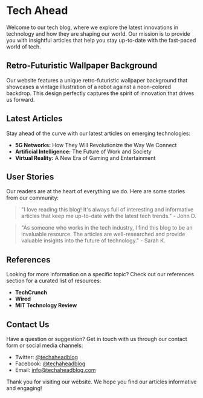 <!--font:Poppins-->

# Tech Ahead

Welcome to our tech blog, where we explore the latest innovations in technology and how they are shaping our world. Our mission is to provide you with insightful articles that help you stay up-to-date with the fast-paced world of tech.

## Retro-Futuristic Wallpaper Background

Our website features a unique retro-futuristic wallpaper background that showcases a vintage illustration of a robot against a neon-colored backdrop. This design perfectly captures the spirit of innovation that drives us forward.

## Latest Articles

Stay ahead of the curve with our latest articles on emerging technologies:

- **5G Networks:** How They Will Revolutionize the Way We Connect
- **Artificial Intelligence:** The Future of Work and Society
- **Virtual Reality:** A New Era of Gaming and Entertainment

## User Stories

Our readers are at the heart of everything we do. Here are some stories from our community:

> "I love reading this blog! It's always full of interesting and informative articles that keep me up-to-date with the latest tech trends." - John D.

> "As someone who works in the tech industry, I find this blog to be an invaluable resource. The articles are well-researched and provide valuable insights into the future of technology." - Sarah K.

## References

Looking for more information on a specific topic? Check out our references section for a curated list of resources:

- **TechCrunch**
- **Wired**
- **MIT Technology Review**

## Contact Us

Have a question or suggestion? Get in touch with us through our contact form or social media channels:

- Twitter: [@techaheadblog](#)
- Facebook: [@techaheadblog](#)
- Email: [info@techaheadblog.com](mailto:info@techaheadblog.com)

Thank you for visiting our website. We hope you find our articles informative and engaging!

<!--

Write me content for website with wallpaper which alt text is:

"A retro-futuristic wallpaper featuring a vintage illustration of a robot, set against a neon-colored background."

The name/title of the page should not be 1:1 copy of the alt text but rather a real content of the website which is using this wallpaper.

- Use markdown format 
- Start with heading
- Heading should be short and concise
- The content should look like a real website 
- The website should not be about the wallpaper, wallpaper is just a related background
- Heading should be contain work "wallpaper" or "background"
- Include real sections like references, contact, user stories, etc. use things relevant to the page purpose.
- Feel free to use structure like headings, bullets, numbering, blockquotes, paragraphs, horizontal lines, etc.
- You can use formatting like bold or _italic_
- You can include UTF-8 emojis
- Links should be only #hash anchors (and you can refer to the document itself)
- Do not include images


---


# Futuristic Tech Blog: Exploring the Latest Innovations

Welcome to our futuristic tech blog, where we explore the latest innovations in technology and how they are shaping our world. Our mission is to provide you with insightful articles that help you stay up-to-date with the fast-paced world of tech.

## The Retro-Futuristic Wallpaper Background

Our website features a retro-futuristic wallpaper background that sets the tone for our exploration of cutting-edge technology. The wallpaper features a vintage illustration of a robot, set against a neon-colored background. This design perfectly captures the spirit of innovation that drives us forward.

## Latest Articles

Stay ahead of the curve with our latest articles on emerging technologies:

- **5G Networks:** How They Will Revolutionize the Way We Connect
- **Artificial Intelligence:** The Future of Work and Society
- **Virtual Reality:** A New Era of Gaming and Entertainment

## User Stories

Our readers are at the heart of everything we do. Here are some stories from our community:

> "I love reading this blog! It's always full of interesting and informative articles that keep me up-to-date with the latest tech trends." - John D.

> "As someone who works in the tech industry, I find this blog to be an invaluable resource. The articles are well-researched and provide valuable insights into the future of technology." - Sarah K.

## References

Looking for more information on a specific topic? Check out our references section for a curated list of resources:

- **TechCrunch**
- **Wired**
- **MIT Technology Review**

## Contact Us

Have a question or suggestion? Get in touch with us through our contact form or social media channels:

- Twitter: [@futuristictechblog](#)
- Facebook: [@futuristictechblog](#)
- Email: [info@futuristictechblog.com](mailto:info@futuristictechblog.com)

Thank you for visiting our website. We hope you find our articles informative and engaging!


---


Heading is too long, rewrite whole content.


---


# The Future of Tech: Exploring the Latest Innovations

Welcome to our tech blog, where we explore the latest innovations in technology and how they are shaping our world. Our mission is to provide you with insightful articles that help you stay up-to-date with the fast-paced world of tech.

## Retro-Futuristic Wallpaper Background

Our website features a unique retro-futuristic wallpaper background that sets the tone for our exploration of cutting-edge technology. The wallpaper showcases a vintage illustration of a robot against a neon-colored backdrop. This design perfectly captures the spirit of innovation that drives us forward.

## Latest Articles

Stay ahead of the curve with our latest articles on emerging technologies:

- **5G Networks:** How They Will Revolutionize the Way We Connect
- **Artificial Intelligence:** The Future of Work and Society
- **Virtual Reality:** A New Era of Gaming and Entertainment

## User Stories

Our readers are at the heart of everything we do. Here are some stories from our community:

> "I love reading this blog! It's always full of interesting and informative articles that keep me up-to-date with the latest tech trends." - John D.

> "As someone who works in the tech industry, I find this blog to be an invaluable resource. The articles are well-researched and provide valuable insights into the future of technology." - Sarah K.

## References

Looking for more information on a specific topic? Check out our references section for a curated list of resources:

- **TechCrunch**
- **Wired**
- **MIT Technology Review**

## Contact Us

Have a question or suggestion? Get in touch with us through our contact form or social media channels:

- Twitter: [@futureoftechblog](#)
- Facebook: [@futureoftechblog](#)
- Email: [info@futureoftechblog.com](mailto:info@futureoftechblog.com)

Thank you for visiting our website. We hope you find our articles informative and engaging!


---


Heading is too long, rewrite whole content.


---


# The Future of Technology: Stay Ahead with Our Latest Articles

Welcome to our tech blog, where we explore the latest innovations in technology and how they are shaping our world. Our mission is to provide you with insightful articles that help you stay up-to-date with the fast-paced world of tech.

## Retro-Futuristic Wallpaper Background

Our website features a unique retro-futuristic wallpaper background that showcases a vintage illustration of a robot against a neon-colored backdrop. This design perfectly captures the spirit of innovation that drives us forward.

## Latest Articles

Stay ahead of the curve with our latest articles on emerging technologies:

- **5G Networks:** How They Will Revolutionize the Way We Connect
- **Artificial Intelligence:** The Future of Work and Society
- **Virtual Reality:** A New Era of Gaming and Entertainment

## User Stories

Our readers are at the heart of everything we do. Here are some stories from our community:

> "I love reading this blog! It's always full of interesting and informative articles that keep me up-to-date with the latest tech trends." - John D.

> "As someone who works in the tech industry, I find this blog to be an invaluable resource. The articles are well-researched and provide valuable insights into the future of technology." - Sarah K.

## References

Looking for more information on a specific topic? Check out our references section for a curated list of resources:

- **TechCrunch**
- **Wired**
- **MIT Technology Review**

## Contact Us

Have a question or suggestion? Get in touch with us through our contact form or social media channels:

- Twitter: [@futuretechblog](#)
- Facebook: [@futuretechblog](#)
- Email: [info@futuretechblog.com](mailto:info@futuretechblog.com)

Thank you for visiting our website. We hope you find our articles informative and engaging!


---


Heading is too long, rewrite whole content.


---


# Stay Ahead with Our Latest Tech Articles

Welcome to our tech blog, where we explore the latest innovations in technology and how they are shaping our world. Our mission is to provide you with insightful articles that help you stay up-to-date with the fast-paced world of tech.

## Retro-Futuristic Wallpaper Background

Our website features a unique retro-futuristic wallpaper background that showcases a vintage illustration of a robot against a neon-colored backdrop. This design perfectly captures the spirit of innovation that drives us forward.

## Latest Articles

Stay ahead of the curve with our latest articles on emerging technologies:

- **5G Networks:** How They Will Revolutionize the Way We Connect
- **Artificial Intelligence:** The Future of Work and Society
- **Virtual Reality:** A New Era of Gaming and Entertainment

## User Stories

Our readers are at the heart of everything we do. Here are some stories from our community:

> "I love reading this blog! It's always full of interesting and informative articles that keep me up-to-date with the latest tech trends." - John D.

> "As someone who works in the tech industry, I find this blog to be an invaluable resource. The articles are well-researched and provide valuable insights into the future of technology." - Sarah K.

## References

Looking for more information on a specific topic? Check out our references section for a curated list of resources:

- **TechCrunch**
- **Wired**
- **MIT Technology Review**

## Contact Us

Have a question or suggestion? Get in touch with us through our contact form or social media channels:

- Twitter: [@techaheadblog](#)
- Facebook: [@techaheadblog](#)
- Email: [info@techaheadblog.com](mailto:info@techaheadblog.com)

Thank you for visiting our website. We hope you find our articles informative and engaging!


---


Write me a Google font which is best fitting for the website.

Pick from the list:
- Open Sans
- Dancing Script
- Lato
- Playfair Display
- Raleway
- Roboto
- Orbitron
- Exo 2
- Alegreya
- IBM Plex Sans
- Inter
- Futura
- Poppins
- Montserrat
- Great Vibes
- Barlow Condensed
- Lobster


Write just the font name nothing else.


---


Poppins

-->
